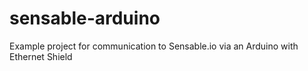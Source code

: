 sensable-arduino
================

Example project for communication to Sensable.io via an Arduino with Ethernet Shield
